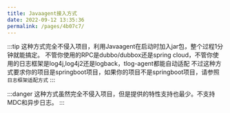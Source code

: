 ```yaml
---
title: Javaagent接入方式
date: 2022-09-12 13:35:36
permalink: /pages/4b07c7/
---
```


:::tip
这种方式完全不侵入项目，利用Javaagent在启动时加入jar包，整个过程1分钟就能搞定。
不管你使用的RPC是dubbo/dubbox还是spring cloud，不管你使用的日志框架是log4j,log4j2还是logback，tlog-agent都能自动适配
不过这种方式要求你的项目是springboot项目，如果你的项目不是springboot项目，请参照`日志框架适配方式`
:::

:::danger
这种方式虽然完全不侵入项目，但是提供的特性支持也最少。不支持MDC和异步日志。
:::